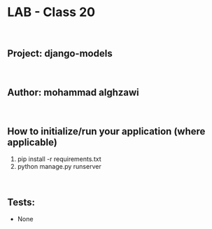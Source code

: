 # LAB - Class 20

<br>

## Project: django-models

<br>

## Author: mohammad alghzawi

<br>

## How to initialize/run your application (where applicable)

1. pip install -r requirements.txt
2. python manage.py runserver

<br>

## Tests:

- None 